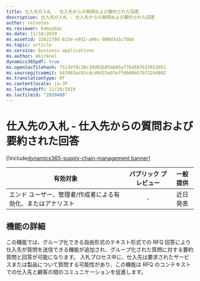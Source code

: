 ```yaml
---
title: 仕入先の入札 - 仕入先からの質問および要約された回答
description: 仕入先の入札 - 仕入先からの質問および要約された回答
author: relnotes
ms.reviewer: kamaybac
ms.date: 11/18/2019
ms.assetid: 3262278d-615e-e911-a96c-000d3a1c7bbb
ms.topic: article
ms.service: business-applications
ms.author: mkirknel
dynamics365pdf: true
ms.openlocfilehash: 7513ef0c30c39d02b85bb05af76d587637653051
ms.sourcegitcommit: b43983ac01cdcd0d15e07e7fd0d0b57b7324d802
ms.translationtype: HT
ms.contentlocale: ja-JP
ms.lasthandoff: 12/20/2019
ms.locfileid: "2920408"
---
```

# <a name="vendor-biddingquestions-from-vendors-and-summarized-responses"></a>仕入先の入札 - 仕入先からの質問および要約された回答
[!include[dynamics365-supply-chain-management banner](../includes/dynamics365-supply-chain-management.md)]

| 有効対象    |  パブリック プレビュー | 一般提供 | 
| ---------- | :----------: |:----------: |
|エンド ユーザー、管理者/作成者による有効化、またはアナリスト|-| 近日発表|






## <a name="feature-details"></a>機能の詳細
<!--feature detail start -->
この機能では、グループ化できる自由形式のテキスト形式での RFQ 回答により仕入先が質問を送信できる機能が追加され、グループ化された質問に対する要約質問と回答が可能になります。 入札プロセス中に、仕入先は要求されたサービスまたは製品について質問する可能性があり、この機能は RFQ のコンテキストでの仕入先と顧客の間のコミュニケーションを促進します。
<!--feature detail end -->









